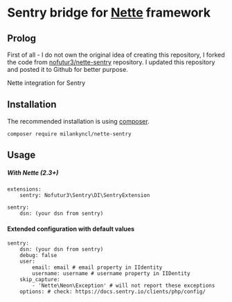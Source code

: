 # Sentry bridge for [Nette](https://www.nette.org) framework

## Prolog

First of all - I do not own the original idea of creating this repository, I forked the code from [nofutur3/nette-sentry](https://github.com/nofutur3/nette-sentry) repository. I updated this repository and posted it to Github for better purpose.

Nette integration for Sentry

## Installation

The recommended installation is using [composer](https://getcomposer.org/). 

```
composer require milankyncl/nette-sentry
```

## Usage

##### With Nette (2.3+)
```
extensions:
    sentry: Nofutur3\Sentry\DI\SentryExtension
    
sentry:
    dsn: (your dsn from sentry)
```

#### Extended configuration with default values
```
sentry:
    dsn: (your dsn from sentry)
    debug: false
    user:
        email: email # email property in IIdentity
        username: username # username property in IIDentity
    skip_capture:
        - 'Nette\Neon\Exception' # will not report these exceptions
    options: # check: https://docs.sentry.io/clients/php/config/
```